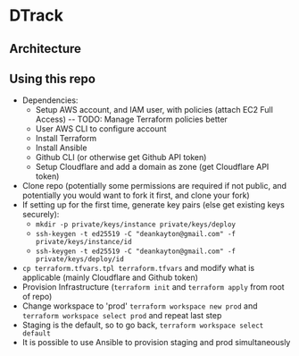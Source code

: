 # DTrack

## Architecture

## Using this repo
- Dependencies:
  - Setup AWS account, and IAM user, with policies (attach EC2 Full Access) -- TODO: Manage Terraform policies better
  - User AWS CLI to configure account
  - Install Terraform
  - Install Ansible
  - Github CLI (or otherwise get Github API token)
  - Setup Cloudflare and add a domain as zone (get Cloudflare API token)
- Clone repo (potentially some permissions are required if not public, and potentially you would want to fork it first, and clone your fork)
- If setting up for the first time, generate key pairs (else get existing keys securely):
  - `mkdir -p private/keys/instance private/keys/deploy`
  - `ssh-keygen -t ed25519 -C "deankayton@gmail.com" -f private/keys/instance/id`
  - `ssh-keygen -t ed25519 -C "deankayton@gmail.com" -f private/keys/deploy/id`
- `cp terraform.tfvars.tpl terraform.tfvars` and modify what is applicable (mainly Cloudflare and Github token)
- Provision Infrastructure (`terraform init` and `terraform apply` from root of repo)
- Change workspace to 'prod' `terraform workspace new prod` and `terraform workspace select prod` and repeat last step
- Staging is the default, so to go back, `terraform workspace select default`
- It is possible to use Ansible to provision staging and prod simultaneously
